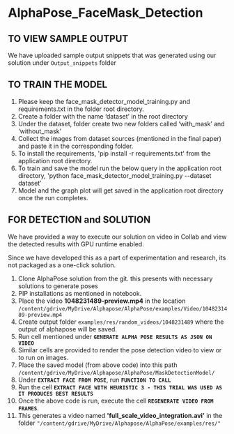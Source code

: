 # AlphaPose_FaceMask_Detection

TO VIEW SAMPLE OUTPUT
----------------------
We have uploaded sample output snippets that was generated using our solution under `Output_snippets` folder

TO TRAIN THE MODEL
-------------------

1. Please keep the face_mask_detector_model_training.py and requirements.txt in the folder root directory.
2. Create a folder with the name ‘dataset’ in the root directory
3. Under the dataset, folder create two new folders called ‘with_mask’ and ‘without_mask’
4. Collect the images from dataset sources (mentioned in the final paper) and paste it in the corresponding folder.
5. To install the requirements, 'pip install -r requirements.txt' from the application root directory.
6. To train and save the model run the below query in the application root directory,
        'python face_mask_detector_model_training.py --dataset dataset'
7. Model and the graph plot will get saved in the application root directory once the run completes.

FOR DETECTION and SOLUTION
---------------------------
We have provided a way to execute our solution on video in Collab and view the detected results with GPU runtime enabled. 

Since we have developed this as a part of experimentation and research, its not packaged as a one-click solution.
1. Clone AlphaPose solution from the git. this presents with necessary solutions to generate poses
2. PIP installations as mentioned in notebook.
3. Place the video __1048231489-preview.mp4__
        in the location
       ``` /content/gdrive/MyDrive/Alphapose/AlphaPose/examples/Video/1048231489-preview.mp4
        ```
4. Create output folder `examples/res/random_videos/1048231489` where the output of alphapose will be saved.
5. Run cell mentioned under __`GENERATE ALPHA POSE RESULTS AS JSON ON VIDEO`__
6. Similar cells are provided to render the pose detection video to view or to run on images.
7. Place the saved model (from above code) into this path `/content/gdrive/MyDrive/Alphapose/AlphaPose/MaskDetectionModel/`
8. Under __`EXTRACT FACE FROM POSE`__, run __`FUNCTION TO CALL`__
9. Run the cell __`EXTRACT FACE WITH HEURISTIC 3 - THIS TRIAL WAS USED AS IT PRODUCES BEST RESULTS`__
10. Once the above code is run, execute the cell __`REGENERATE VIDEO FROM FRAMES`__.
11. This generates a video named __'full_scale_video_integration.avi'__ in the folder `"/content/gdrive/MyDrive/Alphapose/AlphaPose/examples/res/"`
